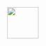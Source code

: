 

<img style="padding-left:430px" src="https://brew.sh/assets/img/homebrew-256x256.png" height="72"/>
